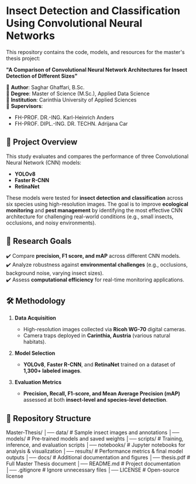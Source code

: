 # Insect Detection and Classification Using Convolutional Neural Networks  

This repository contains the code, models, and resources for the master's thesis project:  

**"A Comparison of Convolutional Neural Network Architectures for Insect Detection of Different Sizes"**  

📌 **Author**: Saghar Ghaffari, B.Sc.  
📌 **Degree**: Master of Science (M.Sc.), Applied Data Science  
📌 **Institution**: Carinthia University of Applied Sciences  
📌 **Supervisors**:  
- FH-PROF. DR.-ING. Karl-Heinrich Anders  
- FH-PROF. DIPL.-ING. DR. TECHN. Adrijana Car  

## 📌 Project Overview  
This study evaluates and compares the performance of three Convolutional Neural Network (CNN) models:  
- **YOLOv8**  
- **Faster R-CNN**  
- **RetinaNet**  

These models were tested for **insect detection and classification** across six species using high-resolution images. The goal is to improve **ecological monitoring** and **pest management** by identifying the most effective CNN architecture for challenging real-world conditions (e.g., small insects, occlusions, and noisy environments).  

## 🎯 Research Goals  
✔️ Compare **precision, F1 score, and mAP** across different CNN models.  
✔️ Analyze robustness against **environmental challenges** (e.g., occlusions, background noise, varying insect sizes).  
✔️ Assess **computational efficiency** for real-time monitoring applications.  

## 🛠️ Methodology  
1. **Data Acquisition**  
   - High-resolution images collected via **Ricoh WG-70** digital cameras.  
   - Camera traps deployed in **Carinthia, Austria** (various natural habitats).  

2. **Model Selection**  
   - **YOLOv8**, **Faster R-CNN**, and **RetinaNet** trained on a dataset of **1,300+ labeled images**.  

3. **Evaluation Metrics**  
   - **Precision, Recall, F1-score, and Mean Average Precision (mAP)** assessed at both **insect-level and species-level detection**.  

## 📂 Repository Structure  

Master-Thesis/ │── data/ # Sample insect images and annotations
│── models/ # Pre-trained models and saved weights
│── scripts/ # Training, inference, and evaluation scripts
│── notebooks/ # Jupyter notebooks for analysis & visualization
│── results/ # Performance metrics & final model outputs
│── docs/ # Additional documentation and figures
│── thesis.pdf # Full Master Thesis document
│── README.md # Project documentation
│── .gitignore # Ignore unnecessary files
│── LICENSE # Open-source license
